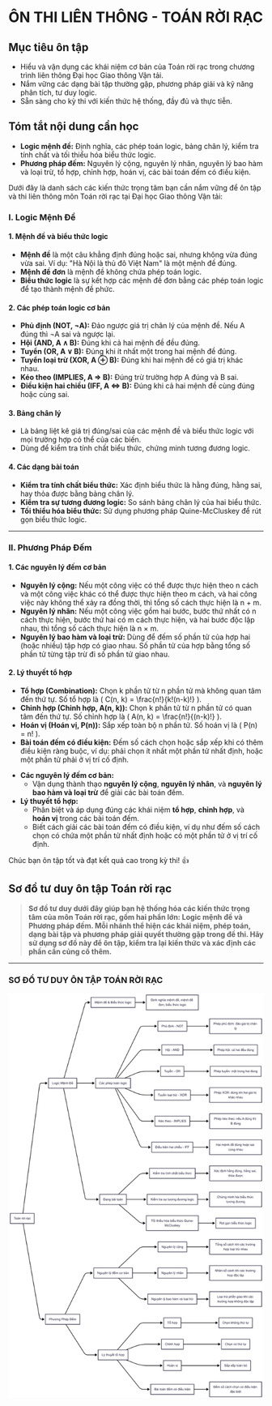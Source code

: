 # ÔN THI LIÊN THÔNG - TOÁN RỜI RẠC

## Mục tiêu ôn tập

- Hiểu và vận dụng các khái niệm cơ bản của Toán rời rạc trong chương trình liên thông Đại học Giao thông Vận tải.
- Nắm vững các dạng bài tập thường gặp, phương pháp giải và kỹ năng phân tích, tư duy logic.
- Sẵn sàng cho kỳ thi với kiến thức hệ thống, đầy đủ và thực tiễn.

## Tóm tắt nội dung cần học

- **Logic mệnh đề:** Định nghĩa, các phép toán logic, bảng chân lý, kiểm tra tính chất và tối thiểu hóa biểu thức logic.
- **Phương pháp đếm:** Nguyên lý cộng, nguyên lý nhân, nguyên lý bao hàm và loại trừ, tổ hợp, chỉnh hợp, hoán vị, các bài toán đếm có điều kiện.

Dưới đây là danh sách các kiến thức trọng tâm bạn cần nắm vững để ôn tập và thi liên thông môn 
Toán rời rạc tại Đại học Giao thông Vận tải:

### **I. Logic Mệnh Đề**

#### 1. Mệnh đề và biểu thức logic
- **Mệnh đề** là một câu khẳng định đúng hoặc sai, nhưng không vừa đúng vừa sai. Ví dụ: "Hà Nội là thủ đô Việt Nam" là một mệnh đề đúng.
- **Mệnh đề đơn** là mệnh đề không chứa phép toán logic.
- **Biểu thức logic** là sự kết hợp các mệnh đề đơn bằng các phép toán logic để tạo thành mệnh đề phức.

#### 2. Các phép toán logic cơ bản
- **Phủ định (NOT, ¬A):** Đảo ngược giá trị chân lý của mệnh đề. Nếu A đúng thì ¬A sai và ngược lại.
- **Hội (AND, A ∧ B):** Đúng khi cả hai mệnh đề đều đúng.
- **Tuyển (OR, A ∨ B):** Đúng khi ít nhất một trong hai mệnh đề đúng.
- **Tuyển loại trừ (XOR, A ⊕ B):** Đúng khi hai mệnh đề có giá trị khác nhau.
- **Kéo theo (IMPLIES, A ⇒ B):** Đúng trừ trường hợp A đúng và B sai.
- **Điều kiện hai chiều (IFF, A ⇔ B):** Đúng khi cả hai mệnh đề cùng đúng hoặc cùng sai.

#### 3. Bảng chân lý
- Là bảng liệt kê giá trị đúng/sai của các mệnh đề và biểu thức logic với mọi trường hợp có thể của các biến.
- Dùng để kiểm tra tính chất biểu thức, chứng minh tương đương logic.

#### 4. Các dạng bài toán
- **Kiểm tra tính chất biểu thức:** Xác định biểu thức là hằng đúng, hằng sai, hay thỏa được bằng bảng chân lý.
- **Kiểm tra sự tương đương logic:** So sánh bảng chân lý của hai biểu thức.
- **Tối thiểu hóa biểu thức:** Sử dụng phương pháp Quine-McCluskey để rút gọn biểu thức logic.

---

### **II. Phương Pháp Đếm**

#### 1. Các nguyên lý đếm cơ bản
- **Nguyên lý cộng:** Nếu một công việc có thể được thực hiện theo n cách và một công việc khác có thể được thực hiện theo m cách, và hai công việc này không thể xảy ra đồng thời, thì tổng số cách thực hiện là n + m.
- **Nguyên lý nhân:** Nếu một công việc gồm hai bước, bước thứ nhất có n cách thực hiện, bước thứ hai có m cách thực hiện, và hai bước độc lập nhau, thì tổng số cách thực hiện là n × m.
- **Nguyên lý bao hàm và loại trừ:** Dùng để đếm số phần tử của hợp hai (hoặc nhiều) tập hợp có giao nhau. Số phần tử của hợp bằng tổng số phần tử từng tập trừ đi số phần tử giao nhau.

#### 2. Lý thuyết tổ hợp
- **Tổ hợp (Combination):** Chọn k phần tử từ n phần tử mà không quan tâm đến thứ tự. Số tổ hợp là \( C(n, k) = \frac{n!}{k!(n-k)!} \).
- **Chỉnh hợp (Chỉnh hợp, A(n, k)):** Chọn k phần tử từ n phần tử có quan tâm đến thứ tự. Số chỉnh hợp là \( A(n, k) = \frac{n!}{(n-k)!} \).
- **Hoán vị (Hoán vị, P(n)):** Sắp xếp toàn bộ n phần tử. Số hoán vị là \( P(n) = n! \).
- **Bài toán đếm có điều kiện:** Đếm số cách chọn hoặc sắp xếp khi có thêm điều kiện ràng buộc, ví dụ: phải chọn ít nhất một phần tử nhất định, hoặc một phần tử phải ở vị trí cố định.

* **Các nguyên lý đếm cơ bản:**
    * Vận dụng thành thạo **nguyên lý cộng**, **nguyên lý nhân**, và **nguyên lý bao hàm và loại trừ** để giải các bài toán đếm.
* **Lý thuyết tổ hợp:**
    * Phân biệt và áp dụng đúng các khái niệm **tổ hợp**, **chỉnh hợp**, và **hoán vị** trong các bài toán đếm.
    * Biết cách giải các bài toán đếm có điều kiện, ví dụ như đếm số cách chọn có chứa một phần tử nhất định hoặc có một phần tử ở vị trí cố định.

Chúc bạn ôn tập tốt và đạt kết quả cao trong kỳ thi! 👍

## Sơ đồ tư duy ôn tập Toán rời rạc

> **Sơ đồ tư duy dưới đây giúp bạn hệ thống hóa các kiến thức trọng tâm của môn Toán rời rạc, gồm hai phần lớn: Logic mệnh đề và Phương pháp đếm. Mỗi nhánh thể hiện các khái niệm, phép toán, dạng bài tập và phương pháp giải quyết thường gặp trong đề thi. Hãy sử dụng sơ đồ này để ôn tập, kiểm tra lại kiến thức và xác định các phần cần củng cố thêm.**

---

### SƠ ĐỒ TƯ DUY ÔN TẬP TOÁN RỜI RẠC
![alt text](TRR-LT.png)
